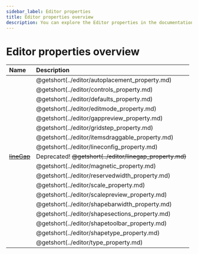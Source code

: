 ```yaml
---
sidebar_label: Editor properties
title: Editor properties overview
description: You can explore the Editor properties in the documentation of the DHTMLX JavaScript Diagram library. Browse developer guides and API reference, try out code examples and live demos, and download a free 30-day evaluation version of DHTMLX Diagram.
---
```


# Editor properties overview

| Name                                     | Description                                     |
| :--------------------------------------- | :---------------------------------------------- |
| [](../editor/autoplacement_property.md)  | @getshort(../editor/autoplacement_property.md)  |
| [](../editor/controls_property.md)       | @getshort(../editor/controls_property.md)       |
| [](../editor/defaults_property.md)       | @getshort(../editor/defaults_property.md)       |
| [](../editor/editmode_property.md)       | @getshort(../editor/editmode_property.md)       |
| [](../editor/gappreview_property.md)     | @getshort(../editor/gappreview_property.md)     |
| [](../editor/gridstep_property.md)       | @getshort(../editor/gridstep_property.md)       |
| [](../editor/itemsdraggable_property.md) | @getshort(../editor/itemsdraggable_property.md) |
| [](../editor/lineconfig_property.md)     | @getshort(../editor/lineconfig_property.md)     |
| [~~lineGap~~](api/editor/linegap_property.md)        | Deprecated! ~~@getshort(../editor/linegap_property.md)~~        |
| [](../editor/magnetic_property.md)       | @getshort(../editor/magnetic_property.md)       |
| [](../editor/reservedwidth_property.md)  | @getshort(../editor/reservedwidth_property.md)  |
| [](../editor/scale_property.md)          | @getshort(../editor/scale_property.md)          |
| [](../editor/scalepreview_property.md)   | @getshort(../editor/scalepreview_property.md)   |
| [](../editor/shapebarwidth_property.md)  | @getshort(../editor/shapebarwidth_property.md)  |
| [](../editor/shapesections_property.md)  | @getshort(../editor/shapesections_property.md)  |
| [](../editor/shapetoolbar_property.md)   | @getshort(../editor/shapetoolbar_property.md)   |
| [](../editor/shapetype_property.md)      | @getshort(../editor/shapetype_property.md)      |
| [](../editor/type_property.md)           | @getshort(../editor/type_property.md)           |
